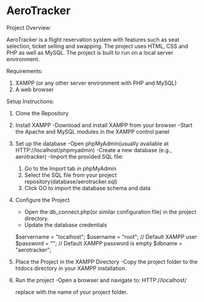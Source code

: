 # AeroTracker

Project Overview:

AeroTracker is a flight reservation system with features such as seat selection, ticket selling and swapping. The project uses HTML, CSS and PHP as well as MySQL. The project is built to run on a local server environment. 

Requirements:

1. XAMPP (or any other server environment with PHP and MySQL)
2. A web browser

Setup Instructions:

1. Clone the Repository

2. Install XAMPP
   -Download and install XAMPP from your browser
   -Start the Apache and MySQL modules in the XAMPP control panel

3. Set up the database
   -Open phpMyAdmin(usually available at HTTP://localhost/phpmyadmin)
   -Create a new database (e.g., aerotracker)
   -Import the provided SQL file:
      1. Go to the Import tab in phpMyAdmin
      2. Select the SQL file from your project repository(database/aerotracker.sql)
      3. Click GO to import the database schema and data

4. Configure the Project
   - Open the db_connect.php(or similar configuration file) in the project directory.
   - Update the database credentials
  
   $servername = "localhost";
  $username = "root"; // Default XAMPP user
  $password = "";     // Default XAMPP password is empty
  $dbname = "aerotracker";


5. Place the Project in the XAMPP Directory
   -Copy the project folder to the htdocs directory in your XAMPP installation.

6. Run the project
   -Open a browser and navigate to:
   HTTP://localhost/<project-folder-name>

   replace <project-folder-name> with the name of your project folder.







